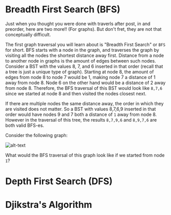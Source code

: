 Breadth First Search (BFS)
==========================
Just when you thought you were done with traverls after post, in and preorder, here are two more!! (For graphs).
But don't fret, they are not that conceptually difficult.

The first graph traversal you will learn about is "Breadth First Search" or `BFS` for short. BFS starts with a
node in the graph, and traverses the graph by visiting all the nodes the shortest distance away first.
Distance from a node to another node in graphs is the amount of edges between such nodes. Consider a BST with 
the values 8, 7, and 6 inserted in that order (recall that a tree is just a unique type of graph). Starting at
node 8, the amount of edges from node 8 to node 7 would be 1, making node 7 a distance of 1 away from node 8. 
Node 6 on the other hand would be a distance of 2 away from node 8. Therefore, the BFS traversal of this BST
would look like `8,7,6` since we started at node 8 and then visited the nodes closest next.

If there are multiple nodes the same distance away, the order in which they are visited does not matter. So 
a BST with values 8,7,6,9 inserted in that order would have nodes 9 and 7 both a distance of `1` away from node 8.
However in the traversal of this tree, the results `8,7,9,6` and `8,9,7,6` are both valid BFS-es.  

Consider the following graph:

![alt-text](http://www.thecshandbook.com/public_html/img/uploads/graph.png)

What would the BFS traversal of this graph look like if we started from node `1`? 

Depth First Search (DFS)
========================

Djikstra's Algorithm
====================
